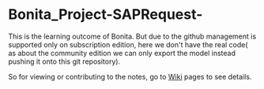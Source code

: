 # Bonita_Project-SAPRequest-

This is the learning outcome of Bonita. But due to the github management is supported only on subscription edition, here we don't have the real code( as about the community edition we can only export the model instead pushing it onto this git repository). 

So for viewing or contributing to the notes, go to [Wiki](https://github.com/dawnofnirvana/Bonita_Project-SAPRequest-/wiki) pages to see details. 
